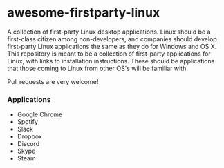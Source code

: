 # awesome-firstparty-linux
A collection of first-party Linux desktop applications. Linux should be a first-class citizen among non-developers, and companies should develop first-party Linux applications the same as they do for Windows and OS X. This repository is meant to be a collection of first-party applications for Linux, with links to installation instructions. These should be applications that those coming to Linux from other OS's will be familiar with.

Pull requests are very welcome!

### Applications

* Google Chrome
* Spotify
* Slack
* Dropbox
* Discord
* Skype
* Steam
